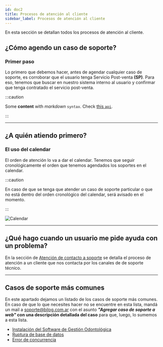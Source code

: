 ```yaml
---
id: doc2
title: Procesos de atención al cliente
sidebar_label: Procesos de atención al cliente
---
```


En esta sección se detallan todos los procesos de atención al cliente.

## ¿Cómo agendo un caso de soporte?

### Primer paso

Lo primero que debemos hacer, antes de agendar cualquier caso de soporte, es corroborar que el usuario tenga Servicio Post-venta **(SP)**. Para eso, tenemos que buscar en nuestro sistema interno al usuario y confirmar que tenga contratado el servicio post-venta.

:::caution

Some **content** with _markdown_ `syntax`. Check [this `api`](#).

:::

---

## ¿A quién atiendo primero?

### El uso del calendar

El orden de atención lo va a dar el calendar. Tenemos que seguir cronológicamente el orden que tenemos agendados los soportes en el calendar.

:::caution

En caso de que se tenga que atender un caso de soporte particular o que no está dentro del orden cronológico del calendar, será avisado en el momento.

:::

![Calendar](/img/calendar.png)

---

## ¿Qué hago cuando un usuario me pide ayuda con un problema?

En la sección de [Atención de contacto a soporte](doc3.md) se detalla el proceso de atención a un cliente que nos contacta por los canales de de soporte técnico.

---

## Casos de soporte más comunes

En este apartado dejamos un listado de los casos de soporte más comunes. En caso de que lo que necesites hacer no se encuentre en esta lista, mandá un mail a [soporte@bilog.com.ar](mailto:soporte@bilog.com.ar) con el asunto **_"Agregar caso de soporte a web"_ con una descripción detallada del caso** para que, luego, lo sumemos a esta lista.

- [Instalación del Software de Gestión Odontológica](doc3#instalación-del-software-de-gestión-odontológica)
- [Ruptura de base de datos](doc3#ruptura-de-la-base-de-datos)
- [Error de concurrencia](doc3.md)
